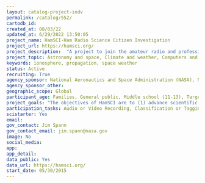 ```yaml
---
layout: catalog-project-indv
permalink: /catalog/552/
cartodb_id: 
created_at: 08/03/22
updated_at: 6/29/2022 13:50:05
project_name: HamSCI-Ham Radio Science Citizen Investigation
project_url: https://hamsci.org/
project_description:  "A project to join the amateur radio and professional space science communities together for mutual benefit."
project_topic: Astronomy and space, Climate and weather, Computers and technology, Education, Geology and earth science, Physics
keywords: ionosphere, propagation, space weather
status: Active
recruiting: True
agency_sponsor: National Aeronautics and Space Administration (NASA), National Science Foundation (NSF)
agency_sponsor_other: 
geographic_scope: Global
participant_age: Families, General public, Middle school (11-13), Targeted group, Youth/teen (up to 17)
project_goals: "The objectives of HamSCI are to (1) advance scientific research and understanding through amateur radio activities, (2) encourage the development of new technologies to support this research, and (3) provide educational opportunities for the amateur community and the general public."
participation_tasks: Audio or Video Recording, Classification or Tagging, Data Analysis, Identification, Learning, Measurement, Observation, Problem Solving
scistarter: Yes
email: 
gov_contact: Jim Spann
gov_contact_email: jim.spann@nasa.gov
image: No
social_media: 
app: 
app_detail: 
data_public: Yes
data_url: https://hamsci.org/
start_date: 05/30/2015
---
```



